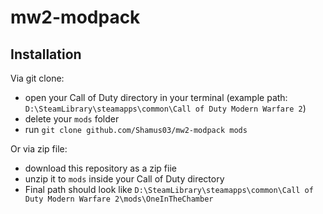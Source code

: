 # mw2-modpack

## Installation

Via git clone:
- open your Call of Duty directory in your terminal (example path: `D:\SteamLibrary\steamapps\common\Call of Duty Modern Warfare 2`)
- delete your `mods` folder
- run `git clone github.com/Shamus03/mw2-modpack mods`

Or via zip file:
- download this repository as a zip fiie
- unzip it to `mods` inside your Call of Duty directory
- Final path should look like `D:\SteamLibrary\steamapps\common\Call of Duty Modern Warfare 2\mods\OneInTheChamber`
